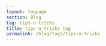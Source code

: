 ```yaml
---
layout: tagpage
section: Blog
tag: tips-n-tricks
title: tips-n-tricks tag
permalink: /blog/tags/tips-n-tricks
---
```

